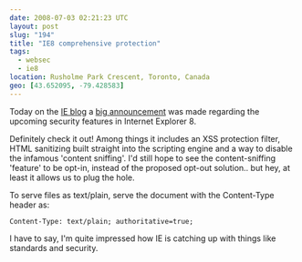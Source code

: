 ```yaml
---
date: 2008-07-03 02:21:23 UTC
layout: post
slug: "194"
title: "IE8 comprehensive protection"
tags:
  - websec
  - ie8
location: Rusholme Park Crescent, Toronto, Canada
geo: [43.652095, -79.428583]
---
```

<p>Today on the <a href="http://blogs.msdn.com/ie/">IE blog</a> a <a href="http://blogs.msdn.com/ie/archive/2008/07/02/ie8-security-part-v-comprehensive-protection.aspx">big announcement</a> was made regarding the upcoming security features in Internet Explorer 8.</p>

<p>Definitely check it out! Among things it includes an XSS protection filter, HTML sanitizing built straight into the scripting engine and a way to disable the infamous 'content sniffing'. I'd still hope to see the content-sniffing 'feature' to be opt-in, instead of the proposed opt-out solution.. but hey, at least it allows us to plug the hole.</p>

<p>To serve files as text/plain, serve the document with the Content-Type header as:</p>

```
Content-Type: text/plain; authoritative=true;
```

<p>I have to say, I'm quite impressed how IE is catching up with things like standards and security.</p>
